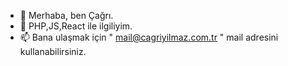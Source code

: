 - 👋 Merhaba, ben Çağrı.
- 👀 PHP,JS,React ile ilgiliyim.
- 📫 Bana ulaşmak için " mail@cagriyilmaz.com.tr " mail adresini kullanabilirsiniz.

